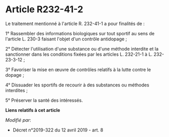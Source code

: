 # Article R232-41-2

Le traitement mentionné à l'article R. 232-41-1 a pour finalités de : 

1° Rassembler des informations biologiques sur tout sportif au sens de l'article L. 230-3 faisant l'objet d'un contrôle
antidopage ; 

2° Détecter l'utilisation d'une substance ou d'une méthode interdite et la sanctionner dans les conditions fixées par les
articles      L. 232-21-1 à L. 232-23-3-12 ; 

3° Favoriser la mise en œuvre de contrôles relatifs à la lutte contre le dopage ; 

4° Dissuader les sportifs de recourir à des substances ou méthodes interdites ; 

5° Préserver la santé des intéressés.

**Liens relatifs à cet article**

_Modifié par_:

  - Décret n°2019-322 du 12 avril 2019 - art. 8
